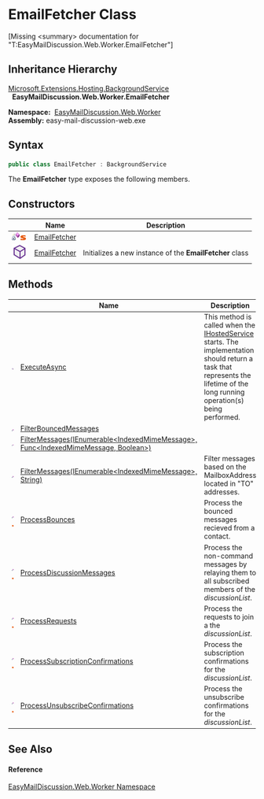 EmailFetcher Class
==================

[Missing &lt;summary> documentation for "T:EasyMailDiscussion.Web.Worker.EmailFetcher"]



Inheritance Hierarchy
---------------------
[Microsoft.Extensions.Hosting.BackgroundService][1]  
  **EasyMailDiscussion.Web.Worker.EmailFetcher**  

  **Namespace:**  [EasyMailDiscussion.Web.Worker][2]  
  **Assembly:** easy-mail-discussion-web.exe

Syntax
------

```csharp
public class EmailFetcher : BackgroundService
```

The **EmailFetcher** type exposes the following members.


Constructors
------------

|                                   | Name              | Description                                              |
| --------------------------------- | ----------------- | -------------------------------------------------------- |
| ![Private method]![Static member] | [EmailFetcher][3] |                                                          |
| ![Public method]                  | [EmailFetcher][4] | Initializes a new instance of the **EmailFetcher** class |


Methods
-------

|                                   | Name                                                                                          | Description                                                                                                                                                                       |
| --------------------------------- | --------------------------------------------------------------------------------------------- | --------------------------------------------------------------------------------------------------------------------------------------------------------------------------------- |
| ![Protected method]               | [ExecuteAsync][5]                                                                             | This method is called when the [IHostedService][6] starts. The implementation should return a task that represents the lifetime of the long running operation(s) being performed. |
| ![Private method]                 | [FilterBouncedMessages][7]                                                                    |                                                                                                                                                                                   |
| ![Private method]                 | [FilterMessages(IEnumerable&lt;IndexedMimeMessage>, Func&lt;IndexedMimeMessage, Boolean>)][8] |                                                                                                                                                                                   |
| ![Private method]                 | [FilterMessages(IEnumerable&lt;IndexedMimeMessage>, String)][9]                               | Filter messages based on the MailboxAddress located in "TO" addresses.                                                                                                            |
| ![Private method]![Static member] | [ProcessBounces][10]                                                                          | Process the bounced messages recieved from a contact.                                                                                                                             |
| ![Private method]![Static member] | [ProcessDiscussionMessages][11]                                                               | Process the non-command messages by relaying them to all subscribed members of the *discussionList*.                                                                              |
| ![Private method]![Static member] | [ProcessRequests][12]                                                                         | Process the requests to join a the *discussionList*.                                                                                                                              |
| ![Private method]![Static member] | [ProcessSubscriptionConfirmations][13]                                                        | Process the subscription confirmations for the *discussionList*.                                                                                                                  |
| ![Private method]![Static member] | [ProcessUnsubscribeConfirmations][14]                                                         | Process the unsubscribe confirmations for the *discussionList*.                                                                                                                   |


See Also
--------

#### Reference
[EasyMailDiscussion.Web.Worker Namespace][2]  

[1]: https://docs.microsoft.com/dotnet/api/microsoft.extensions.hosting.backgroundservice
[2]: ../README.md
[3]: _cctor.md
[4]: _ctor.md
[5]: ExecuteAsync.md
[6]: https://docs.microsoft.com/dotnet/api/microsoft.extensions.hosting.ihostedservice
[7]: FilterBouncedMessages.md
[8]: FilterMessages.md
[9]: FilterMessages_1.md
[10]: ProcessBounces.md
[11]: ProcessDiscussionMessages.md
[12]: ProcessRequests.md
[13]: ProcessSubscriptionConfirmations.md
[14]: ProcessUnsubscribeConfirmations.md
[Private method]: ../../icons/privmethod.gif "Private method"
[Static member]: ../../icons/static.gif "Static member"
[Public method]: ../../icons/pubmethod.svg "Public method"
[Protected method]: ../../icons/protmethod.svg "Protected method"